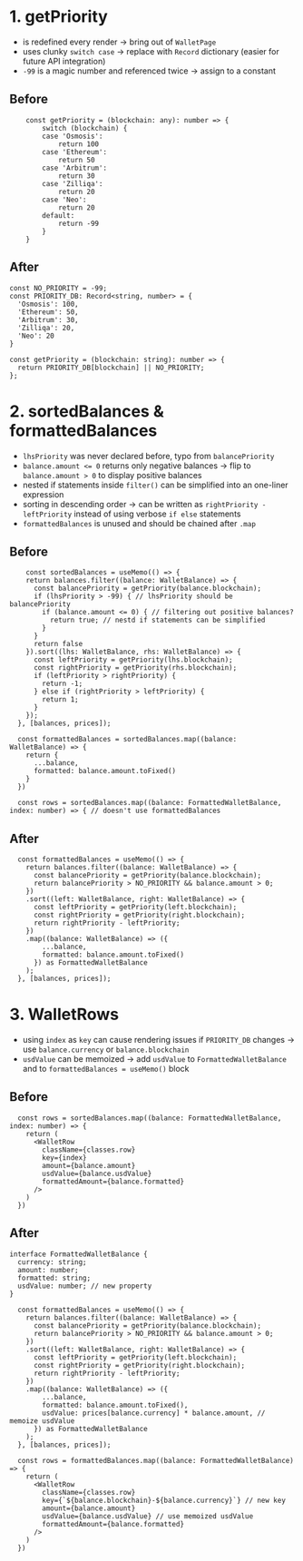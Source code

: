 # 1. getPriority
- is redefined every render → bring out of `WalletPage`
- uses clunky `switch case` → replace with `Record` dictionary (easier for future API integration)
- `-99` is a magic number and referenced twice → assign to a constant

## Before
```tsx
	const getPriority = (blockchain: any): number => {
	    switch (blockchain) {
	    case 'Osmosis':
	        return 100
	    case 'Ethereum':
	        return 50
	    case 'Arbitrum':
	        return 30
	    case 'Zilliqa':
	        return 20
	    case 'Neo':
	        return 20
	    default:
	        return -99
	    }
	}
```
## After
```tsx
const NO_PRIORITY = -99;
const PRIORITY_DB: Record<string, number> = {
  'Osmosis': 100,
  'Ethereum': 50,
  'Arbitrum': 30,
  'Zilliqa': 20,
  'Neo': 20
}

const getPriority = (blockchain: string): number => {
  return PRIORITY_DB[blockchain] || NO_PRIORITY;
};
```

# 2. sortedBalances & formattedBalances
- `lhsPriority` was never declared before, typo from `balancePriority`
- `balance.amount <= 0` returns only negative balances → flip to `balance.amount > 0` to display positive balances
- nested if statements inside `filter()` can be simplified into an one-liner expression
- sorting in descending order → can be written as `rightPriority - leftPriority` instead of using verbose `if else` statements
- `formattedBalances` is unused and should be chained after `.map`

## Before
```tsx
	const sortedBalances = useMemo(() => {
    return balances.filter((balance: WalletBalance) => {
      const balancePriority = getPriority(balance.blockchain);
      if (lhsPriority > -99) { // lhsPriority should be balancePriority
        if (balance.amount <= 0) { // filtering out positive balances?
          return true; // nestd if statements can be simplified
        }
      }
      return false
    }).sort((lhs: WalletBalance, rhs: WalletBalance) => {
      const leftPriority = getPriority(lhs.blockchain);
      const rightPriority = getPriority(rhs.blockchain);
      if (leftPriority > rightPriority) {
        return -1;
      } else if (rightPriority > leftPriority) {
        return 1;
      }
    });
  }, [balances, prices]);
  
  const formattedBalances = sortedBalances.map((balance: WalletBalance) => {
    return {
      ...balance,
      formatted: balance.amount.toFixed()
    }
  })

  const rows = sortedBalances.map((balance: FormattedWalletBalance, index: number) => { // doesn't use formattedBalances
```
## After
```tsx
  const formattedBalances = useMemo(() => {
    return balances.filter((balance: WalletBalance) => {
      const balancePriority = getPriority(balance.blockchain);
      return balancePriority > NO_PRIORITY && balance.amount > 0;
    })
    .sort((left: WalletBalance, right: WalletBalance) => {
      const leftPriority = getPriority(left.blockchain);
      const rightPriority = getPriority(right.blockchain);
      return rightPriority - leftPriority;
    })
    .map((balance: WalletBalance) => ({
        ...balance,
        formatted: balance.amount.toFixed()
      }) as FormattedWalletBalance
    );
  }, [balances, prices]);
```

# 3. WalletRows
- using `index` as `key` can cause rendering issues if `PRIORITY_DB` changes → use `balance.currency`  or `balance.blockchain`
- `usdValue` can be memoized → add `usdValue` to `FormattedWalletBalance`  and to `formattedBalances = useMemo()` block

## Before
```tsx
  const rows = sortedBalances.map((balance: FormattedWalletBalance, index: number) => {
    return (
      <WalletRow 
        className={classes.row}
        key={index}
        amount={balance.amount}
        usdValue={balance.usdValue}
        formattedAmount={balance.formatted}
      />
    )
  })
```
## After
```tsx
interface FormattedWalletBalance {
  currency: string;
  amount: number;
  formatted: string;
  usdValue: number; // new property
}
```

```tsx
  const formattedBalances = useMemo(() => {
    return balances.filter((balance: WalletBalance) => {
      const balancePriority = getPriority(balance.blockchain);
      return balancePriority > NO_PRIORITY && balance.amount > 0;
    })
    .sort((left: WalletBalance, right: WalletBalance) => {
      const leftPriority = getPriority(left.blockchain);
      const rightPriority = getPriority(right.blockchain);
      return rightPriority - leftPriority;
    })
    .map((balance: WalletBalance) => ({
        ...balance,
        formatted: balance.amount.toFixed(),
        usdValue: prices[balance.currency] * balance.amount, // memoize usdValue
      }) as FormattedWalletBalance
    );
  }, [balances, prices]);
```

```tsx
  const rows = formattedBalances.map((balance: FormattedWalletBalance) => {
    return (
      <WalletRow 
        className={classes.row}
        key={`${balance.blockchain}-${balance.currency}`} // new key
        amount={balance.amount}
        usdValue={balance.usdValue} // use memoized usdValue
        formattedAmount={balance.formatted}
      />
    )
  })
```